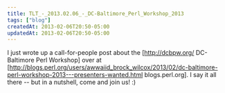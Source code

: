 ```yaml
---
title: TLT_-_2013.02.06_-_DC-Baltimore_Perl_Workshop_2013
tags: ["blog"]
createdAt: 2013-02-06T20:50-05:00
updatedAt: 2013-02-06T20:50-05:00
---
```


I just wrote up a call-for-people post about the [http://dcbpw.org/ DC-Baltimore Perl Workshop] over at [http://blogs.perl.org/users/awwaiid_brock_wilcox/2013/02/dc-baltimore-perl-workshop-2013---presenters-wanted.html blogs.perl.org]. I say it all there -- but in a nutshell, come and join us! :)

